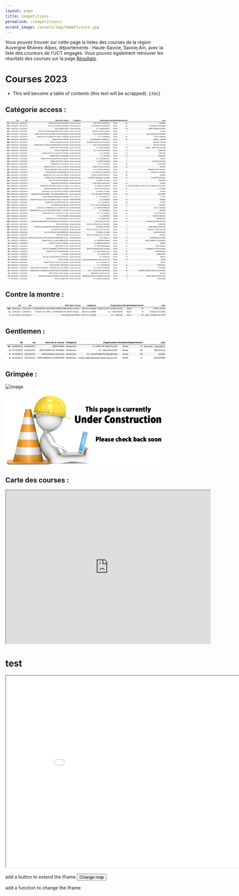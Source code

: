 ```yaml
---
layout: page
title: Compétitions
permalink: /competitions/
accent_image: /assets/img/homePicture.jpg
---
```

Vous pouvez trouver sur cette page la listes des courses de la région Auvergne Rhônes-Alpes, départements : Haute-Savoie, Savoie,Ain, avec la liste des coureurs de l'UCT engagés. Vous pouvez également retrouver les résultats des courses sur la page [Résultats](/Resultats/).


# Courses 2023
* This will become a table of contents (this text will be scrapped).
{:toc}
## Catégorie access :
![image](/Calendrier_courses/access.png)

## Contre la montre :
![image](/Calendrier_courses/chrono.png)

## Gentlemen :
![image](/Calendrier_courses/gentlemen.png)

## Grimpée :
![image](/Calendrier_courses/grimpée.png)



![image](/assets/img/under_construction.jpg)


## Carte des courses :

<iframe src="https://www.google.com/maps/d/u/0/embed?mid=12nUP1V9-5k9hE2ittGRuztd3uciBdTY&ehbc=2E312F" width="640" height="480"></iframe>


# test
<iframe src="/Calendrier_courses/map_courses_January.html" width="900" height="600"></iframe>

add a button to extend the iframe
<button onclick="changeMap()">Change map</button>

add a function to change the iframe
<script>
    function changeMap() {
        var monthNames = ["January", "February", "March", "April", "May", "June",
            "July", "August", "September", "October", "November", "December"
        ];

        var d = new Date();
        document.write("The current month is " + monthNames[d.getMonth()]);

        create a new string with the date
        var path = "/Calendrier_courses/map_courses_" + monthNames[d.getMonth()] + ".html";
        <iframe src="'path'" width="900" height="600"></iframe>


        load the iframe using the new path
        document.getElementById("map").src = path;

    }
</script>


<script>
    var monthNames = ["January", "February", "March", "April", "May", "June",
        "July", "August", "September", "October", "November", "December"
    ];

    var d = new Date();
    document.write("The current month is " + monthNames[d.getMonth()]);

    create a new string with the date
    var path = "/Calendrier_courses/map_courses_" + monthNames[d.getMonth()] + ".html";
    <iframe src="'path'" width="900" height="600"></iframe>


    load the iframe using the new path
    document.getElementById("map").src = path;

</script>
